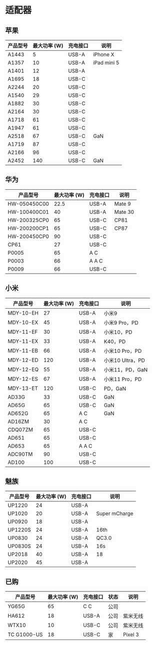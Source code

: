 # 适配器

## 苹果

| 产品型号 | 最大功率 (W) | 充电接口 | 说明        |
| -------- | ------------ | -------- | ----------- |
| A1443    | 5            | USB-A    | iPhone X    |
| A1357    | 10           | USB-A    | iPad mini 5 |
| A1401    | 12           | USB-A    |             |
| A1695    | 18           | USB-C    |             |
| A2244    | 20           | USB-C    |             |
| A1540    | 29           | USB-C    |             |
| A1882    | 30           | USB-C    |             |
| A2164    | 30           | USB-C    |             |
| A1718    | 61           | USB-C    |             |
| A1947    | 61           | USB-C    |             |
| A2518    | 67           | USB-C    | GaN         |
| A1719    | 87           | USB-C    |             |
| A2166    | 96           | USB-C    |             |
| A2452    | 140          | USB-C    | GaN         |

## 华为

| 产品型号     | 最大功率 (W) | 充电接口 | 说明    |
| ------------ | ------------ | -------- | ------- |
| HW-050450C00 | 22.5         | USB-A    | Mate 9  |
| HW-100400C01 | 40           | USB-A    | Mate 30 |
| HW-200325CP0 | 65           | USB-C    | CP81    |
| HW-200200CP1 | 65           | USB-C    | CP87    |
| HW-200450CP0 | 90           | USB-C    |         |
| CP61         | 27           | USB-C    |         |
| P0005        | 65           | A C      |         |
| P0003        | 66           | A A C    |         |
| P0009        | 66           | USB-C    |         |

## 小米

| 产品型号  | 最大功率 (W) | 充电接口 | 说明             |
| --------- | ------------ | -------- | ---------------- |
| MDY-10-EH | 27           | USB-A    | 小米9            |
| MDY-10-EX | 45           | USB-A    | 小米9 Pro，PD    |
| MDY-11-EF | 30           | USB-A    | 小米10，PD       |
| MDY-11-EX | 33           | USB-A    | K40，PD          |
| MDY-11-EB | 66           | USB-A    | 小米10 Pro，PD   |
| MDY-12-ED | 120          | USB-A    | 小米10 Ultra，PD |
| MDY-12-EQ | 55           | USB-A    | 小米11，PD，GaN  |
| MDY-12-ES | 67           | USB-A    | 小米11 Pro，PD   |
| MDY-13-ET | 120          | USB-C    | PD，GaN          |
| AD33G     | 33           | USB-C    | GaN              |
| AD65G     | 65           | USB-C    | GaN              |
| AD652G    | 65           | A C      | GaN              |
| AD16ZM    | 30           | A C      |                  |
| CDQ07ZM   | 65           | USB-C    |                  |
| AD651     | 65           | USB-C    |                  |
| AD653     | 65           | A A C    |                  |
| ADC90TM   | 90           | USB-C    |                  |
| AD100     | 100          | USB-C    |                  |

## 魅族

| 产品型号 | 最大功率 (W) | 充电接口 | 说明          |
| -------- | ------------ | -------- | ------------- |
| UP1220   | 24           | USB-A    |               |
| UP1020   | 20           | USB-A    | Super mCharge |
| UP0920   | 18           | USB-A    |               |
| UP1220S  | 24           | USB-A    | 16th          |
| UP0830   | 24           | USB-A    | QC3.0         |
| UP0830S  | 24           | USB-A    | 16s           |
| UP2018   | 40           | USB-A    | 18            |
| UP2020   | 45           | USB-A    |               |

## 已购

| 产品型号 | 最大功率 (W) | 充电接口 | 状态 | 说明 |
| -------- | ------------ | -------- | ---- | ---- |
| YG65G | 65           | C C      | 公司    |  |
| HA612    | 18           | USB-A    | 公司  | 紫米无线 |
| WTX10    | 10           | USB-C    | 公司  | 紫米无线 |
| TC G1000-US | 18           | USB-C    | 家   | Pixel 3 |

